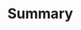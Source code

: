 <!-- Put any references to issues or discussions here. -->

# Summary
<!-- Put what you changed and why here. -->
